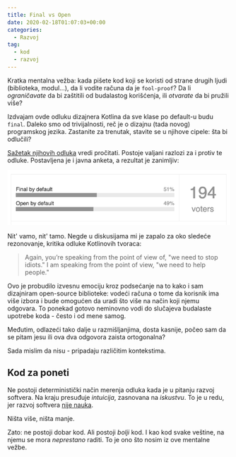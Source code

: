 ```yaml
---
title: Final vs Open
date: 2020-02-18T01:07:03+00:00
categories:
  - Razvoj
tag:
  - kod
  - razvoj
---
```


Kratka mentalna vežba: kada pišete kod koji se koristi od strane drugih ljudi (biblioteka, modul...), da li vodite računa da je `fool-proof`? Da li _ograničavate_ da bi zaštitili od budalastog korišćenja, ili _otvarate_ da bi pružili više?

<!--more-->

Izdvajam ovde odluku dizajnera Kotlina da sve klase po default-u budu `final`. Daleko smo od trivijalnosti, reč je o dizajnu (tada novog) programskog jezika. Zastanite za trenutak, stavite se u njihove cipele: šta bi odlučili?

[Sažetak njihovih odluka](https://discuss.kotlinlang.org/t/a-bit-about-picking-defaults/1418) vredi pročitati. Postoje valjani razlozi za i protiv te odluke. Postavljena je i javna anketa, a rezultat je zanimljiv:

![](anketa.png)

Nit' vamo, nit' tamo. Negde u diskusijama mi je zapalo za oko sledeće rezonovanje, kritika odluke Kotlinovih tvoraca:

> Again, you’re speaking from the point of view of, "we need to stop idiots." I am speaking from the point of view, "we need to help people."

Ovo je probudilo izvesnu emociju kroz podsećanje na to kako i sam dizajniram open-source biblioteke: vodeći računa o tome da korisnik ima više izbora i bude omogućen da uradi što više na način koji njemu odgovara. To ponekad gotovo neminovno vodi do slučajeva budalaste upotrebe koda - često i od mene samog.

Međutim, odlazeći tako dalje u razmišljanjima, dosta kasnije, počeo sam da se pitam jesu ili ova dva odgovora zaista ortogonalna?

Sada mislim da nisu - pripadaju različitim kontekstima.

## Kod za poneti

Ne postoji deterministički način merenja odluka kada je u pitanju razvoj softvera. Na kraju presuđuje _intuicija_, zasnovana na _iskustvu_. To je u redu, jer razvoj softvera [nije nauka](https://oblac.rs/pisanje-programa-umetnost-ili-nauka/).

Ništa više, ništa manje.

Zato: ne postoji dobar kod. Ali postoji _bolji_ kod. I kao kod svake veštine, na njemu se mora _neprestano_ raditi. To je ono što nosim iz ove mentalne vežbe.
